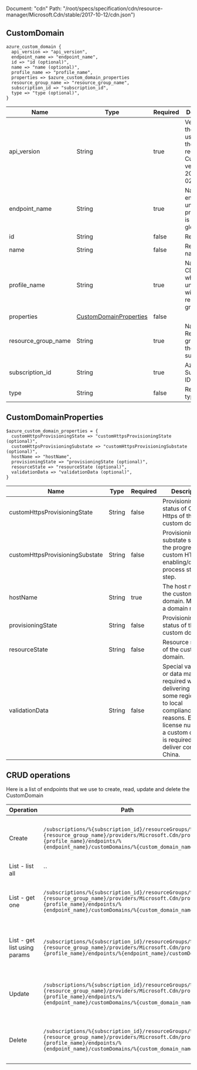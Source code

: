 Document: "cdn"
Path: "/root/specs/specification/cdn/resource-manager/Microsoft.Cdn/stable/2017-10-12/cdn.json")

## CustomDomain

```puppet
azure_custom_domain {
  api_version => "api_version",
  endpoint_name => "endpoint_name",
  id => "id (optional)",
  name => "name (optional)",
  profile_name => "profile_name",
  properties => $azure_custom_domain_properties
  resource_group_name => "resource_group_name",
  subscription_id => "subscription_id",
  type => "type (optional)",
}
```

| Name        | Type           | Required       | Description       |
| ------------- | ------------- | ------------- | ------------- |
|api_version | String | true | Version of the API to be used with the client request. Current version is 2017-04-02. |
|endpoint_name | String | true | Name of the endpoint under the profile which is unique globally. |
|id | String | false | Resource ID. |
|name | String | false | Resource name. |
|profile_name | String | true | Name of the CDN profile which is unique within the resource group. |
|properties | [CustomDomainProperties](#customdomainproperties) | false |  |
|resource_group_name | String | true | Name of the Resource group within the Azure subscription. |
|subscription_id | String | true | Azure Subscription ID. |
|type | String | false | Resource type. |
        
## CustomDomainProperties

```puppet
$azure_custom_domain_properties = {
  customHttpsProvisioningState => "customHttpsProvisioningState (optional)",
  customHttpsProvisioningSubstate => "customHttpsProvisioningSubstate (optional)",
  hostName => "hostName",
  provisioningState => "provisioningState (optional)",
  resourceState => "resourceState (optional)",
  validationData => "validationData (optional)",
}
```

| Name        | Type           | Required       | Description       |
| ------------- | ------------- | ------------- | ------------- |
|customHttpsProvisioningState | String | false | Provisioning status of Custom Https of the custom domain. |
|customHttpsProvisioningSubstate | String | false | Provisioning substate shows the progress of custom HTTPS enabling/disabling process step by step. |
|hostName | String | true | The host name of the custom domain. Must be a domain name. |
|provisioningState | String | false | Provisioning status of the custom domain. |
|resourceState | String | false | Resource status of the custom domain. |
|validationData | String | false | Special validation or data may be required when delivering CDN to some regions due to local compliance reasons. E.g. ICP license number of a custom domain is required to deliver content in China. |



## CRUD operations

Here is a list of endpoints that we use to create, read, update and delete the CustomDomain

| Operation | Path | Verb | Description | OperationID |
| ------------- | ------------- | ------------- | ------------- | ------------- |
|Create|`/subscriptions/%{subscription_id}/resourceGroups/%{resource_group_name}/providers/Microsoft.Cdn/profiles/%{profile_name}/endpoints/%{endpoint_name}/customDomains/%{custom_domain_name}`|Put|Creates a new custom domain within an endpoint.|CustomDomains_Create|
|List - list all|``||||
|List - get one|`/subscriptions/%{subscription_id}/resourceGroups/%{resource_group_name}/providers/Microsoft.Cdn/profiles/%{profile_name}/endpoints/%{endpoint_name}/customDomains/%{custom_domain_name}`|Get|Gets an exisitng custom domain within an endpoint.|CustomDomains_Get|
|List - get list using params|`/subscriptions/%{subscription_id}/resourceGroups/%{resource_group_name}/providers/Microsoft.Cdn/profiles/%{profile_name}/endpoints/%{endpoint_name}/customDomains`|Get|Lists all of the existing custom domains within an endpoint.|CustomDomains_ListByEndpoint|
|Update|`/subscriptions/%{subscription_id}/resourceGroups/%{resource_group_name}/providers/Microsoft.Cdn/profiles/%{profile_name}/endpoints/%{endpoint_name}/customDomains/%{custom_domain_name}`|Put|Creates a new custom domain within an endpoint.|CustomDomains_Create|
|Delete|`/subscriptions/%{subscription_id}/resourceGroups/%{resource_group_name}/providers/Microsoft.Cdn/profiles/%{profile_name}/endpoints/%{endpoint_name}/customDomains/%{custom_domain_name}`|Delete|Deletes an existing custom domain within an endpoint.|CustomDomains_Delete|